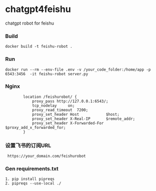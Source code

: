 # chatgpt4feishu
chatgpt robot for feishu

### Build
```shell
docker build -t feishu-robot .
```

### Run
```shell
docker run --rm --env-file .env -v /your_code_folder:/home/app -p 6543:3456  -it feishu-robot server.py
```

### Nginx 
```shell
        location /feishurobot/ {
            proxy_pass http://127.0.0.1:6543/;
            tcp_nodelay     on;
            proxy_read_timeout  7200;
            proxy_set_header Host            $host;
            proxy_set_header X-Real-IP       $remote_addr;
            proxy_set_header X-Forwarded-For $proxy_add_x_forwarded_for;
        }

```

### 设置飞书的订阅URL
```shell
 https://your_domain.com/feishurobot
```

### Gen requirements.txt
```shell
1. pip install pipreqs
2. pipreqs --use-local ./
```